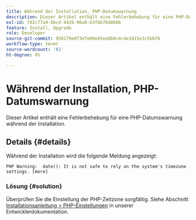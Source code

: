 ```yaml
---
title: Während der Installation, PHP-Datumswarnung
description: Dieser Artikel enthält eine Fehlerbehebung für eine PHP-Datumswarnung während der Installation.
exl-id: f82c77a9-bbcd-4426-96a0-b3f4b704860b
feature: Install, Upgrade
role: Developer
source-git-commit: 958179e0f3efe08e65ea8b0c4c4e1015e3c5bb76
workflow-type: tm+mt
source-wordcount: '61'
ht-degree: 0%

---
```


# Während der Installation, PHP-Datumswarnung

Dieser Artikel enthält eine Fehlerbehebung für eine PHP-Datumswarnung während der Installation.

## Details {#details}

Während der Installation wird die folgende Meldung angezeigt:

```text
PHP Warning:  date(): It is not safe to rely on the system's timezone settings. [more]
```

### Lösung {#solution}

Überprüfen Sie die Einstellung der PHP-Zeitzone sorgfältig. Siehe Abschnitt [Installationsanleitung > PHP-Einstellungen](https://devdocs.magento.com/guides/v2.3/install-gde/prereq/php-settings.html) in unserer Entwicklerdokumentation.
